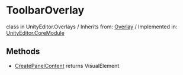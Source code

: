 # ToolbarOverlay
class in UnityEditor.Overlays
 / Inherits from: <a href="https://docs.unity3d.com/6000.0/Documentation/ScriptReference/Overlay.html">Overlay</a> / Implemented in: <a href="https://docs.unity3d.com/6000.0/Documentation/ScriptReference/UnityEditor.CoreModule.html">UnityEditor.CoreModule</a>
## Methods
- <a href="https://docs.unity3d.com/6000.0/Documentation/ScriptReference/ToolbarOverlay.CreatePanelContent.html">CreatePanelContent</a> returns VisualElement
